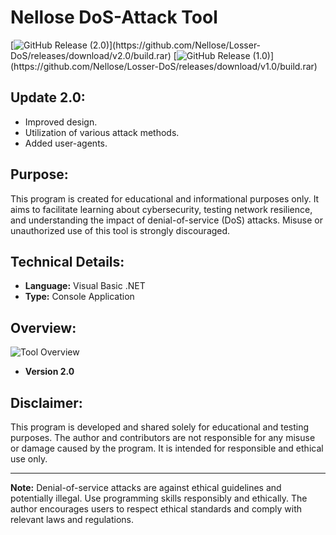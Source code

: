 # Nellose DoS-Attack Tool

[![GitHub Release (2.0)](https://img.shields.io/badge/Download%20(Build)%20(2.0)-click-blue)](https://github.com/Nellose/Losser-DoS/releases/download/v2.0/build.rar)
[![GitHub Release (1.0)](https://img.shields.io/badge/Download%20(Build)%20(1.0)-click-blue)](https://github.com/Nellose/Losser-DoS/releases/download/v1.0/build.rar)

## Update 2.0:

- Improved design.
- Utilization of various attack methods.
- Added user-agents.

## Purpose:

This program is created for educational and informational purposes only. It aims to facilitate learning about cybersecurity, testing network resilience, and understanding the impact of denial-of-service (DoS) attacks. Misuse or unauthorized use of this tool is strongly discouraged.

## Technical Details:

- **Language:** Visual Basic .NET
- **Type:** Console Application

## Overview:
![Tool Overview](https://github.com/Nellose/Losser-DoS/assets/151440407/99f841b0-3943-4de0-9233-b132577d1410) 
- **Version 2.0**

## Disclaimer:

This program is developed and shared solely for educational and testing purposes. The author and contributors are not responsible for any misuse or damage caused by the program. It is intended for responsible and ethical use only.

---

**Note:** Denial-of-service attacks are against ethical guidelines and potentially illegal. Use programming skills responsibly and ethically. The author encourages users to respect ethical standards and comply with relevant laws and regulations.
